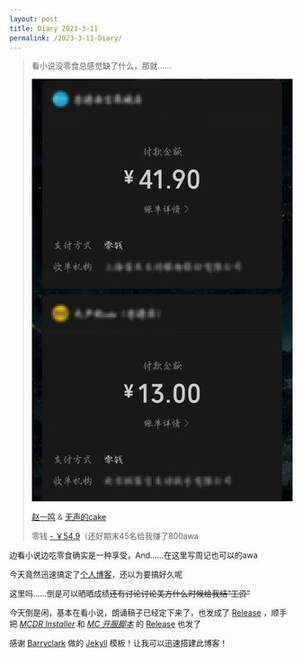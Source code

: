 ```yaml
---
layout: post
title: Diary 2023-3-11
permalink: /2023-3-11-Diary/
---
```


>看小说没零食总感觉缺了什么，那就……
>
>![也就买了一点点吧](<./pictures/2023-3-11/pay-for-food.jpg>)
>
>[赵一鸣](<http://www.4000702717.com/> "贼便宜") & [无声的cake](<https://zhuanlan.zhihu.com/p/390042284> "奶茶是真的好喝awa")
>
>零钱 [- ￥54.9](<> "奶茶是好喝，但是有点点小贵啊")（还好期末45名给我赚了800awa

边看小说边吃零食确实是一种享受，And……在这里写周记也可以的awa

今天竟然迅速搞定了[个人博客](<https://xieyuen.github.io> "就是这个网站!")，还以为要搞好久呢

这里吗……倒是可以晒晒成绩~~还有讨论讨论美方什么时候给我结“工资”~~

今天倒是闲，基本在看小说，朗诵稿子已经定下来了，也发成了 [Release](<https://github.com/xieyuen/Document/releases>) ，顺手把 [*MCDR Installer*](<https://github.com/xieyuen/Tool-Gallery/tree/main/MCDR-Installer/README.md>) 和 [*MC 开服脚本*](<https://github.com/xieyuen/Tool-Gallery/tree/main/MC-Server-Startup/README.md>) 的 [Release](<https://github.com/xieyuen/Tool-Gallery/releases>) 也发了

感谢 [Barryclark](<https://github.com/barryclark/>) 做的 [Jekyll](<https://github.com/barryclark/jekyll-now>) 模板！让我可以迅速搭建此博客！
